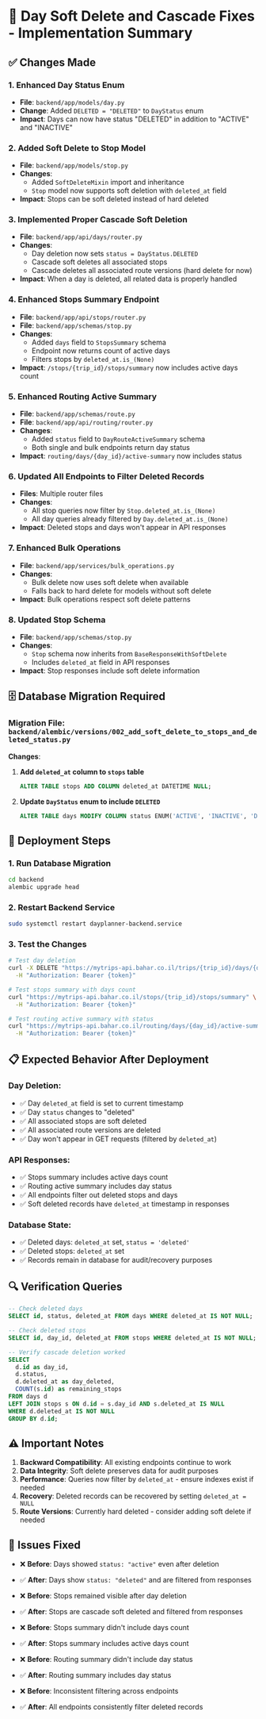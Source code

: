 # 🔧 Day Soft Delete and Cascade Fixes - Implementation Summary

## ✅ **Changes Made**

### **1. Enhanced Day Status Enum**
- **File**: `backend/app/models/day.py`
- **Change**: Added `DELETED = "DELETED"` to `DayStatus` enum
- **Impact**: Days can now have status "DELETED" in addition to "ACTIVE" and "INACTIVE"

### **2. Added Soft Delete to Stop Model**
- **File**: `backend/app/models/stop.py`
- **Changes**:
  - Added `SoftDeleteMixin` import and inheritance
  - `Stop` model now supports soft deletion with `deleted_at` field
- **Impact**: Stops can be soft deleted instead of hard deleted

### **3. Implemented Proper Cascade Soft Deletion**
- **File**: `backend/app/api/days/router.py`
- **Changes**:
  - Day deletion now sets `status = DayStatus.DELETED`
  - Cascade soft deletes all associated stops
  - Cascade deletes all associated route versions (hard delete for now)
- **Impact**: When a day is deleted, all related data is properly handled

### **4. Enhanced Stops Summary Endpoint**
- **File**: `backend/app/api/stops/router.py`
- **File**: `backend/app/schemas/stop.py`
- **Changes**:
  - Added `days` field to `StopsSummary` schema
  - Endpoint now returns count of active days
  - Filters stops by `deleted_at.is_(None)`
- **Impact**: `/stops/{trip_id}/stops/summary` now includes active days count

### **5. Enhanced Routing Active Summary**
- **File**: `backend/app/schemas/route.py`
- **File**: `backend/app/api/routing/router.py`
- **Changes**:
  - Added `status` field to `DayRouteActiveSummary` schema
  - Both single and bulk endpoints return day status
- **Impact**: `routing/days/{day_id}/active-summary` now includes status

### **6. Updated All Endpoints to Filter Deleted Records**
- **Files**: Multiple router files
- **Changes**:
  - All stop queries now filter by `Stop.deleted_at.is_(None)`
  - All day queries already filtered by `Day.deleted_at.is_(None)`
- **Impact**: Deleted stops and days won't appear in API responses

### **7. Enhanced Bulk Operations**
- **File**: `backend/app/services/bulk_operations.py`
- **Changes**:
  - Bulk delete now uses soft delete when available
  - Falls back to hard delete for models without soft delete
- **Impact**: Bulk operations respect soft delete patterns

### **8. Updated Stop Schema**
- **File**: `backend/app/schemas/stop.py`
- **Changes**:
  - `Stop` schema now inherits from `BaseResponseWithSoftDelete`
  - Includes `deleted_at` field in API responses
- **Impact**: Stop responses include soft delete information

## 🗄️ **Database Migration Required**

### **Migration File**: `backend/alembic/versions/002_add_soft_delete_to_stops_and_deleted_status.py`

**Changes**:
1. **Add `deleted_at` column to `stops` table**
   ```sql
   ALTER TABLE stops ADD COLUMN deleted_at DATETIME NULL;
   ```

2. **Update `DayStatus` enum to include `DELETED`**
   ```sql
   ALTER TABLE days MODIFY COLUMN status ENUM('ACTIVE', 'INACTIVE', 'DELETED') NOT NULL DEFAULT 'ACTIVE';
   ```

## 🚀 **Deployment Steps**

### **1. Run Database Migration**
```bash
cd backend
alembic upgrade head
```

### **2. Restart Backend Service**
```bash
sudo systemctl restart dayplanner-backend.service
```

### **3. Test the Changes**
```bash
# Test day deletion
curl -X DELETE "https://mytrips-api.bahar.co.il/trips/{trip_id}/days/{day_id}" \
  -H "Authorization: Bearer {token}"

# Test stops summary with days count
curl "https://mytrips-api.bahar.co.il/stops/{trip_id}/stops/summary" \
  -H "Authorization: Bearer {token}"

# Test routing active summary with status
curl "https://mytrips-api.bahar.co.il/routing/days/{day_id}/active-summary" \
  -H "Authorization: Bearer {token}"
```

## 📋 **Expected Behavior After Deployment**

### **Day Deletion**:
- ✅ Day `deleted_at` field is set to current timestamp
- ✅ Day `status` changes to "deleted"
- ✅ All associated stops are soft deleted
- ✅ All associated route versions are deleted
- ✅ Day won't appear in GET requests (filtered by `deleted_at`)

### **API Responses**:
- ✅ Stops summary includes active days count
- ✅ Routing active summary includes day status
- ✅ All endpoints filter out deleted stops and days
- ✅ Soft deleted records have `deleted_at` timestamp in responses

### **Database State**:
- ✅ Deleted days: `deleted_at` set, `status = 'deleted'`
- ✅ Deleted stops: `deleted_at` set
- ✅ Records remain in database for audit/recovery purposes

## 🔍 **Verification Queries**

```sql
-- Check deleted days
SELECT id, status, deleted_at FROM days WHERE deleted_at IS NOT NULL;

-- Check deleted stops
SELECT id, day_id, deleted_at FROM stops WHERE deleted_at IS NOT NULL;

-- Verify cascade deletion worked
SELECT 
  d.id as day_id, 
  d.status, 
  d.deleted_at as day_deleted,
  COUNT(s.id) as remaining_stops
FROM days d 
LEFT JOIN stops s ON d.id = s.day_id AND s.deleted_at IS NULL
WHERE d.deleted_at IS NOT NULL 
GROUP BY d.id;
```

## ⚠️ **Important Notes**

1. **Backward Compatibility**: All existing endpoints continue to work
2. **Data Integrity**: Soft delete preserves data for audit purposes
3. **Performance**: Queries now filter by `deleted_at` - ensure indexes exist if needed
4. **Recovery**: Deleted records can be recovered by setting `deleted_at = NULL`
5. **Route Versions**: Currently hard deleted - consider adding soft delete if needed

## 🎯 **Issues Fixed**

- ❌ **Before**: Days showed `status: "active"` even after deletion
- ✅ **After**: Days show `status: "deleted"` and are filtered from responses

- ❌ **Before**: Stops remained visible after day deletion
- ✅ **After**: Stops are cascade soft deleted and filtered from responses

- ❌ **Before**: Stops summary didn't include days count
- ✅ **After**: Stops summary includes active days count

- ❌ **Before**: Routing summary didn't include day status
- ✅ **After**: Routing summary includes day status

- ❌ **Before**: Inconsistent filtering across endpoints
- ✅ **After**: All endpoints consistently filter deleted records
